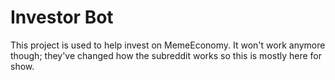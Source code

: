 # Investor Bot

This project is used to help invest on MemeEconomy. It won't work anymore though; they've changed how the subreddit works so this is mostly here for show.

